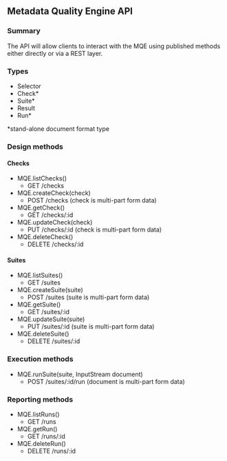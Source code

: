 ## Metadata Quality Engine API

### Summary

The API will allow clients to interact with the MQE using published methods either directly
or via a REST layer.

### Types
- Selector
- Check*
- Suite*
- Result
- Run* 

*stand-alone document format type

### Design methods
#### Checks
- MQE.listChecks()
	- GET /checks
- MQE.createCheck(check)
	- POST /checks (check is multi-part form data)
- MQE.getCheck()
	- GET /checks/:id
- MQE.updateCheck(check)
	- PUT /checks/:id (check is multi-part form data)
- MQE.deleteCheck()
	- DELETE /checks/:id

#### Suites
- MQE.listSuites()
	- GET /suites
- MQE.createSuite(suite)
	- POST /suites (suite is multi-part form data)
- MQE.getSuite()
	- GET /suites/:id
- MQE.updateSuite(suite)
	- PUT /suites/:id (suite is multi-part form data)
- MQE.deleteSuite()
	- DELETE /suites/:id

### Execution methods
- MQE.runSuite(suite, InputStream document)
	- POST /suites/:id/run (document is multi-part form data)

### Reporting methods
- MQE.listRuns()
	- GET /runs
- MQE.getRun()
	- GET /runs/:id
- MQE.deleteRun()
	- DELETE /runs/:id
